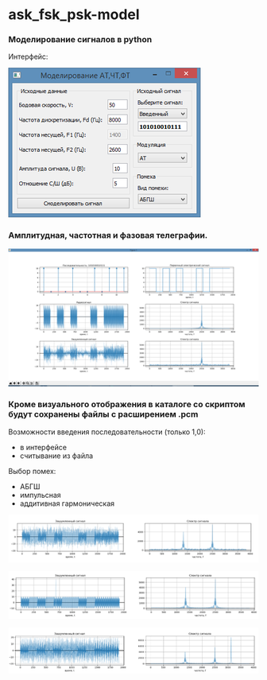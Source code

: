 # ask_fsk_psk-model

### Моделирование сигналов в python

Интерфейс:

![](https://github.com/weider938/ask_fsk_psk-model/blob/master/imag/gui.PNG)



### Амплитудная, частотная и фазовая телеграфии.
![](https://github.com/weider938/ask_fsk_psk-model/blob/master/imag/ask.PNG)

### Кроме визуального отображения в каталоге со скриптом будут сохранены файлы с расширением .pcm

Возможности введения последовательности (только 1,0):
 - в интерфейсе
 - считывание из файла

Выбор помех:
 - АБГШ
 - импульсная
 - аддитивная гармоническая
 
 ![](https://github.com/weider938/ask_fsk_psk-model/blob/master/imag/awgn.PNG)
 
 ![](https://github.com/weider938/ask_fsk_psk-model/blob/master/imag/imp.PNG)
 
 ![](https://github.com/weider938/ask_fsk_psk-model/blob/master/imag/add_harm.PNG)

